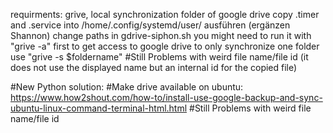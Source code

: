 requirments: grive, local synchronization folder of google drive
copy .timer and .service into /home/.config/systemd/user/
ausführen (ergänzen Shannon)
change paths in gdrive-siphon.sh
you might need to run it with "grive -a" first to get access to google drive
to only synchronize one folder use "grive -s $foldername"
#Still Problems with weird file name/file id (it does not use the displayed name but an internal id for the copied file)


#New Python solution:
#Make drive available on ubuntu: https://www.how2shout.com/how-to/install-use-google-backup-and-sync-ubuntu-linux-command-terminal-html.html
#Still Problems with weird file name/file id
